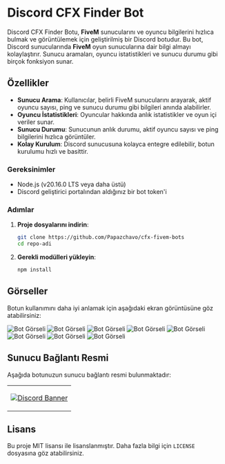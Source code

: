 # Discord CFX Finder Bot

Discord CFX Finder Botu, **FiveM** sunucularını ve oyuncu bilgilerini hızlıca bulmak ve görüntülemek için geliştirilmiş bir Discord botudur. Bu bot, Discord sunucularında **FiveM** oyun sunucularına dair bilgi almayı kolaylaştırır. Sunucu aramaları, oyuncu istatistikleri ve sunucu durumu gibi birçok fonksiyon sunar.

## Özellikler

- **Sunucu Arama**: Kullanıcılar, belirli FiveM sunucularını arayarak, aktif oyuncu sayısı, ping ve sunucu durumu gibi bilgileri anında alabilirler.
- **Oyuncu İstatistikleri**: Oyuncular hakkında anlık istatistikler ve oyun içi veriler sunar.
- **Sunucu Durumu**: Sunucunun anlık durumu, aktif oyuncu sayısı ve ping bilgilerini hızlıca görüntüler.
- **Kolay Kurulum**: Discord sunucusuna kolayca entegre edilebilir, botun kurulumu hızlı ve basittir.

### Gereksinimler

- Node.js (v20.16.0 LTS veya daha üstü)
- Discord geliştirici portalından aldığınız bir bot token'i

### Adımlar

1. **Proje dosyalarını indirin**:

    ```bash
    git clone https://github.com/Papazchavo/cfx-fivem-bots
    cd repo-adi
    ```

2. **Gerekli modülleri yükleyin**:

    ```bash
    npm install
    ```

## Görseller

Botun kullanımını daha iyi anlamak için aşağıdaki ekran görüntüsüne göz atabilirsiniz:

![Bot Görseli](https://cdn.discordapp.com/attachments/1325866651945668731/1350250370646937600/8_help.PNG?ex=67d60e26&is=67d4bca6&hm=55faf8867465301ecb5de04b97bb50ce9378d67b7d555dbe331417da78e2bcb0&)
![Bot Görseli](https://cdn.discordapp.com/attachments/1325866651945668731/1350250622397710447/1.PNG?ex=67d60e62&is=67d4bce2&hm=17519fe886a1fb4ae10498ce4788c3693364d9193a0ec7c6ccd73bc2d75567a3&)
![Bot Görseli](https://cdn.discordapp.com/attachments/1325866651945668731/1350250735488729191/2.PNG?ex=67d60e7d&is=67d4bcfd&hm=fd360a0229bd89067e3c3bd6791052f1b19a908f9ee6a86246d3d456870c0d65&)
![Bot Görseli](https://cdn.discordapp.com/attachments/1325866651945668731/1350250833195040798/3.PNG?ex=67d60e95&is=67d4bd15&hm=6d52ad04b1784138ddbb66b8aa51cf696879bea407ed3696623c78d9d54829fc&)
![Bot Görseli](https://cdn.discordapp.com/attachments/1325866651945668731/1350250918855180298/4.PNG?ex=67d60ea9&is=67d4bd29&hm=eb9d5ba809a31c6a95c39085af7d972fc6b43e1cde34999b9810ccadb4919b8f&)
![Bot Görseli](https://cdn.discordapp.com/attachments/1325866651945668731/1350251020113940560/5.PNG?ex=67d60ec1&is=67d4bd41&hm=9490fcc21828ce11e7c2f27ee191a4f1cfd9a8c00afef6d25826ed2cb3641d03&)
![Bot Görseli](https://cdn.discordapp.com/attachments/1325866651945668731/1350251099629817866/6_iki_sunucu.PNG?ex=67d60ed4&is=67d4bd54&hm=5bce790b0c0b51fac3e44d582a0422a6bcacfda3bb6c75c6b381efe9fa85604e&)
![Bot Görseli](https://cdn.discordapp.com/attachments/1325866651945668731/1350251214159478835/7_sunucu_takip.PNG?ex=67d60eef&is=67d4bd6f&hm=d062dd9f3792bd657b47094eb61d16cb1c648f439352e2161883c47a028cf579&)


## Sunucu Bağlantı Resmi

Aşağıda botunuzun sunucu bağlantı resmi bulunmaktadır:

<table>
  <tr>
    <td align="center" style="padding=0;width=50%;">

[![Discord Banner](https://api.weblutions.com/discord/invite/devcode/)](https://discord.gg/devcode)
</table>

## Lisans

Bu proje MIT lisansı ile lisanslanmıştır. Daha fazla bilgi için `LICENSE` dosyasına göz atabilirsiniz.
